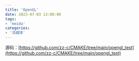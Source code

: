 ```yaml
---
title: 'OpenGL'
date: 2023-07-03 13:00:00
tags:
- 'meida'
categories:
- '流媒体'
---
```

源码：[https://github.com/zz-c/CMAKE/tree/main/opengl_test](https://github.com/zz-c/CMAKE/tree/main/opengl_test)  
